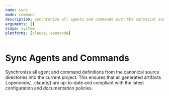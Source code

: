 ```yaml
---
name: sync
mode: command
description: Synchronize all agents and commands with the canonical source configuration.
arguments: []
scope: system
platforms: [claude, opencode]
---
```


# Sync Agents and Commands

Synchronize all agent and command definitions from the canonical source directories into the current project. This ensures that all generated artifacts (.opencode/, .claude/) are up-to-date and compliant with the latest configuration and documentation policies.
